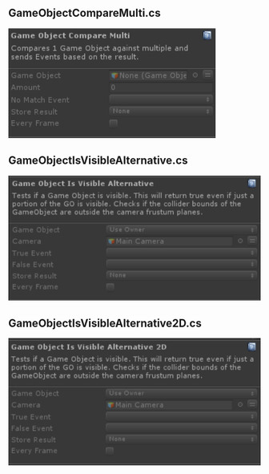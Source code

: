 ## GameObjectCompareMulti.cs
![Image](/Screenshots/Actions/GameObjectCompareMulti_Info.png)

## GameObjectIsVisibleAlternative.cs
![Image](/Screenshots/Actions/GameObjectIsVisibleAlternative_Info.png)

## GameObjectIsVisibleAlternative2D.cs
![Image](/Screenshots/Actions/GameObjectIsVisibleAlternative2D_Info.png)